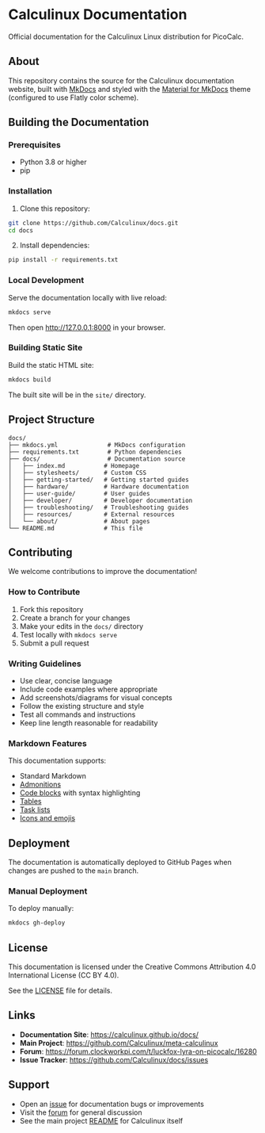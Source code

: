 # Calculinux Documentation

Official documentation for the Calculinux Linux distribution for PicoCalc.

## About

This repository contains the source for the Calculinux documentation website, built with [MkDocs](https://www.mkdocs.org/) and styled with the [Material for MkDocs](https://squidfunk.github.io/mkdocs-material/) theme (configured to use Flatly color scheme).

## Building the Documentation

### Prerequisites

- Python 3.8 or higher
- pip

### Installation

1. Clone this repository:
```bash
git clone https://github.com/Calculinux/docs.git
cd docs
```

2. Install dependencies:
```bash
pip install -r requirements.txt
```

### Local Development

Serve the documentation locally with live reload:

```bash
mkdocs serve
```

Then open http://127.0.0.1:8000 in your browser.

### Building Static Site

Build the static HTML site:

```bash
mkdocs build
```

The built site will be in the `site/` directory.

## Project Structure

```
docs/
├── mkdocs.yml              # MkDocs configuration
├── requirements.txt        # Python dependencies
├── docs/                   # Documentation source
│   ├── index.md           # Homepage
│   ├── stylesheets/       # Custom CSS
│   ├── getting-started/   # Getting started guides
│   ├── hardware/          # Hardware documentation
│   ├── user-guide/        # User guides
│   ├── developer/         # Developer documentation
│   ├── troubleshooting/   # Troubleshooting guides
│   ├── resources/         # External resources
│   └── about/             # About pages
└── README.md              # This file
```

## Contributing

We welcome contributions to improve the documentation!

### How to Contribute

1. Fork this repository
2. Create a branch for your changes
3. Make your edits in the `docs/` directory
4. Test locally with `mkdocs serve`
5. Submit a pull request

### Writing Guidelines

- Use clear, concise language
- Include code examples where appropriate
- Add screenshots/diagrams for visual concepts
- Follow the existing structure and style
- Test all commands and instructions
- Keep line length reasonable for readability

### Markdown Features

This documentation supports:

- Standard Markdown
- [Admonitions](https://squidfunk.github.io/mkdocs-material/reference/admonitions/)
- [Code blocks](https://squidfunk.github.io/mkdocs-material/reference/code-blocks/) with syntax highlighting
- [Tables](https://squidfunk.github.io/mkdocs-material/reference/data-tables/)
- [Task lists](https://squidfunk.github.io/mkdocs-material/reference/lists/#using-task-lists)
- [Icons and emojis](https://squidfunk.github.io/mkdocs-material/reference/icons-emojis/)

## Deployment

The documentation is automatically deployed to GitHub Pages when changes are pushed to the `main` branch.

### Manual Deployment

To deploy manually:

```bash
mkdocs gh-deploy
```

## License

This documentation is licensed under the Creative Commons Attribution 4.0 International License (CC BY 4.0).

See the [LICENSE](LICENSE) file for details.

## Links

- **Documentation Site**: https://calculinux.github.io/docs/
- **Main Project**: https://github.com/Calculinux/meta-calculinux
- **Forum**: https://forum.clockworkpi.com/t/luckfox-lyra-on-picocalc/16280
- **Issue Tracker**: https://github.com/Calculinux/docs/issues

## Support

- Open an [issue](https://github.com/Calculinux/docs/issues) for documentation bugs or improvements
- Visit the [forum](https://forum.clockworkpi.com/t/luckfox-lyra-on-picocalc/16280) for general discussion
- See the main project [README](https://github.com/Calculinux/meta-calculinux) for Calculinux itself
